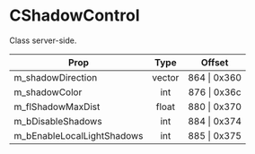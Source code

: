 # CShadowControl

Class server-side.

|Prop|Type|Offset|
|---|:-:|:-:|
|m_shadowDirection|vector|864 \| 0x360|
|m_shadowColor|int|876 \| 0x36c|
|m_flShadowMaxDist|float|880 \| 0x370|
|m_bDisableShadows|int|884 \| 0x374|
|m_bEnableLocalLightShadows|int|885 \| 0x375|
